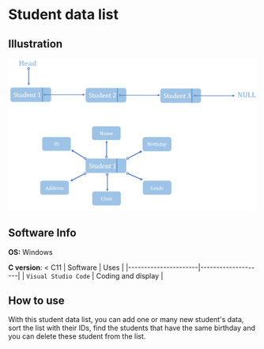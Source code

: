 # Student data list

## Illustration

<img src="https://github.com/gnurt2041/ProjectInClass/blob/main/List_Student/image/Picture1.png" width="650"></h2>

## Software Info

**OS:** Windows

**C version**: < C11
| Software             | Uses               |
|----------------------|--------------------|
| `Visual Studio Code` | Coding and display |


## How to use

With this student data list, you can add one or many new student's data, sort the list with their IDs, find the students that have the same birthday and you can delete these student from the list.
